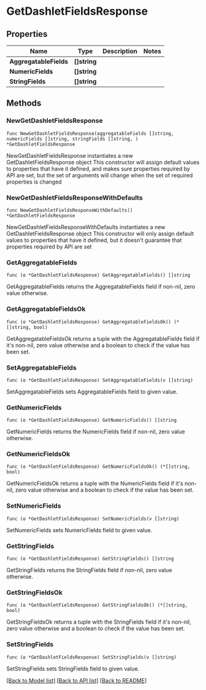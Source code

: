 # GetDashletFieldsResponse

## Properties

Name | Type | Description | Notes
------------ | ------------- | ------------- | -------------
**AggregatableFields** | **[]string** |  | 
**NumericFields** | **[]string** |  | 
**StringFields** | **[]string** |  | 

## Methods

### NewGetDashletFieldsResponse

`func NewGetDashletFieldsResponse(aggregatableFields []string, numericFields []string, stringFields []string, ) *GetDashletFieldsResponse`

NewGetDashletFieldsResponse instantiates a new GetDashletFieldsResponse object
This constructor will assign default values to properties that have it defined,
and makes sure properties required by API are set, but the set of arguments
will change when the set of required properties is changed

### NewGetDashletFieldsResponseWithDefaults

`func NewGetDashletFieldsResponseWithDefaults() *GetDashletFieldsResponse`

NewGetDashletFieldsResponseWithDefaults instantiates a new GetDashletFieldsResponse object
This constructor will only assign default values to properties that have it defined,
but it doesn't guarantee that properties required by API are set

### GetAggregatableFields

`func (o *GetDashletFieldsResponse) GetAggregatableFields() []string`

GetAggregatableFields returns the AggregatableFields field if non-nil, zero value otherwise.

### GetAggregatableFieldsOk

`func (o *GetDashletFieldsResponse) GetAggregatableFieldsOk() (*[]string, bool)`

GetAggregatableFieldsOk returns a tuple with the AggregatableFields field if it's non-nil, zero value otherwise
and a boolean to check if the value has been set.

### SetAggregatableFields

`func (o *GetDashletFieldsResponse) SetAggregatableFields(v []string)`

SetAggregatableFields sets AggregatableFields field to given value.


### GetNumericFields

`func (o *GetDashletFieldsResponse) GetNumericFields() []string`

GetNumericFields returns the NumericFields field if non-nil, zero value otherwise.

### GetNumericFieldsOk

`func (o *GetDashletFieldsResponse) GetNumericFieldsOk() (*[]string, bool)`

GetNumericFieldsOk returns a tuple with the NumericFields field if it's non-nil, zero value otherwise
and a boolean to check if the value has been set.

### SetNumericFields

`func (o *GetDashletFieldsResponse) SetNumericFields(v []string)`

SetNumericFields sets NumericFields field to given value.


### GetStringFields

`func (o *GetDashletFieldsResponse) GetStringFields() []string`

GetStringFields returns the StringFields field if non-nil, zero value otherwise.

### GetStringFieldsOk

`func (o *GetDashletFieldsResponse) GetStringFieldsOk() (*[]string, bool)`

GetStringFieldsOk returns a tuple with the StringFields field if it's non-nil, zero value otherwise
and a boolean to check if the value has been set.

### SetStringFields

`func (o *GetDashletFieldsResponse) SetStringFields(v []string)`

SetStringFields sets StringFields field to given value.



[[Back to Model list]](../README.md#documentation-for-models) [[Back to API list]](../README.md#documentation-for-api-endpoints) [[Back to README]](../README.md)


